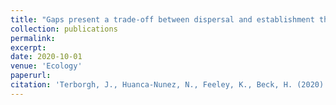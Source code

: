 ```yaml
---
title: "Gaps present a trade‐off between dispersal and establishment that nourishes species diversity"
collection: publications
permalink: 
excerpt: 
date: 2020-10-01
venue: 'Ecology'
paperurl: 
citation: 'Terborgh, J., Huanca-Nunez, N., Feeley, K., Beck, H. (2020). &quot;Gaps present a trade‐off between dispersal and establishment that nourishes species diversity:.&quot; <i>Ecology</i>. 101(5)e02996.'
---
```


